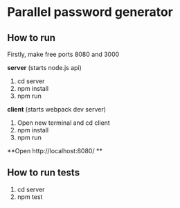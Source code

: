 Parallel password generator
==========================

## How to run

Firstly, make free ports 8080 and 3000

**server** (starts node.js api)  
1) cd server  
2) npm install  
3) npm run  

**client** (starts webpack dev server)  
1) Open new terminal and cd client  
2) npm install  
3) npm run

**Open http://localhost:8080/ **


## How to run tests  
1) cd server  
2) npm test

